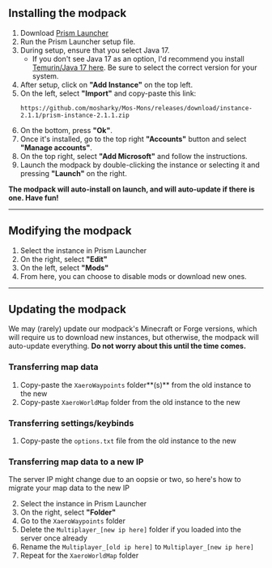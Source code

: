 ## Installing the modpack

1. Download [Prism Launcher](https://prismlauncher.org/download/?from=button) 
2. Run the Prism Launcher setup file.
3. During setup, ensure that you select Java 17.
      - If you don't see Java 17 as an option, I'd recommend you install [Temurin/Java 17 here](https://adoptium.net/temurin/releases/?version=17). Be sure to select the correct version for your system.
4. After setup, click on **"Add Instance"** on the top left.
5. On the left, select **"Import"** and copy-paste this link:
    ```
    https://github.com/mosharky/Mos-Mons/releases/download/instance-2.1.1/prism-instance-2.1.1.zip
    ```
6. On the bottom, press **"Ok"**.
7. Once it's installed, go to the top right **"Accounts"** button and select **"Manage accounts"**.
8. On the top right, select **"Add Microsoft"** and follow the instructions.
9. Launch the modpack by double-clicking the instance or selecting it and pressing **"Launch"** on the right.

**The modpack will auto-install on launch, and will auto-update if there is one. Have fun!**


***


## Modifying the modpack
1. Select the instance in Prism Launcher
2. On the right, select **"Edit"**
3. On the left, select **"Mods"**
4. From here, you can choose to disable mods or download new ones.


***


## Updating the modpack
We may (rarely) update our modpack's Minecraft or Forge versions, which will require us to download new instances, but otherwise, the modpack will auto-update everything. **Do not worry about this until the time comes.**

### Transferring map data
1. Copy-paste the `XaeroWaypoints` folder**(s)** from the old instance to the new
2. Copy-paste `XaeroWorldMap` folder from the old instance to the new

### Transferring settings/keybinds
1. Copy-paste the `options.txt` file from the old instance to the new


### Transferring map data to a new IP
The server IP might change due to an oopsie or two, so here's how to migrate your map data to the new IP

2. Select the instance in Prism Launcher
3. On the right, select **"Folder"**
4. Go to the `XaeroWaypoints` folder
5. Delete the `Multiplayer_[new ip here]` folder if you loaded into the server once already
6. Rename the `Multiplayer_[old ip here]` to `Multiplayer_[new ip here]`
7. Repeat for the `XaeroWorldMap` folder

